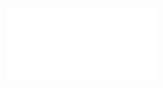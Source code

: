 
![minimalism-art-notebook-8](file:///Users/aigerimmadakimova/Downloads/Professional%20Scrum%20Master%20I.pdf)
